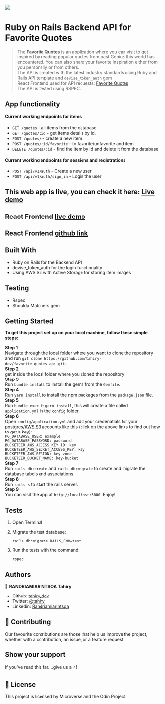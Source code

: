 ![](https://img.shields.io/badge/-Microverse%20projects-blueviolet)

# Ruby on Rails Backend API for <b>Favorite Quotes </b>

>The <b>Favorite Quotes</b> is an application where you can visit to get inspired by reading popular quotes from past Genius this world has encountered. You can also share your favorite inspiration either from you personally or from others.
> <br>
> The API is created with the latest industry standards using Ruby and Rails API template and `devise_token_auth` gem
> <br>
> React Frontend used for API requests: [Favorite Quotes](https://favorite-quotes.vercel.app/) <br>
> The API is tested using RSPEC.
> <br>

## App functionality

#### Current working endpoints for items

- `GET /quotes` - all items from the database.
- `GET /quotes/:id` - get items details by id.
- `POST /quotes/` - create a new item
- `POST /quotes/:id/favorite` - to favorite/unfavorite and item
- `DELETE /quotes/:id` - find the item by id and delete it from the database

#### Current working endpoints for sessions and registrations

- `POST /api/v1/auth` - Create a new user
- `POST /api/v1/auth/sign_in` - Login the user

## This web app is live, you can check it here: [Live demo](https://your-favorite-quotes-api.herokuapp.com/)

## React Frontend [live demo](https://favorite-quotes.vercel.app/)

## React Frontend [github link](https://github.com/tahiry-dev/favorite_quotes)

## Built With

- Ruby on Rails for the Backend API
- devise_token_auth for the login functionality
- Using AWS S3 with Active Storage for storing item images

## Testing

- Rspec
- Shoulda Matchers gem

## Getting Started

**To get this project set up on your local machine, follow these simple steps:**

**Step 1**<br>
Navigate through the local folder where you want to clone the repository and run
`git clone https://github.com/tahiry-dev/favorite_quotes_api.git`.<br>
**Step 2**<br>
 get inside the local folder where you cloned the repository <br>
**Step 3**<br>
Run `bundle install` to install the gems from the `Gemfile`.<br>
**Step 4**<br>
Run `yarn install` to install the npm packages from the `package.json` file.<br>
**Step 5**<br>
Run `bundle exec figaro install`, this will create a file called `application.yml` in the `config` folder.<br>
**Step 6**<br>
Open `config/application.yml` and add your credenatials for your postgres/[AWS S3](https://aws.amazon.com/console/) accounts like this (click on the above links to find out how to get a key):<br>
`PG_DATABASE_USER: example` <br>
`PG_DATABASE_PASSWORD: password`<br>
`BUCKETEER_AWS_ACCESS_KEY_ID: key`<br>
`BUCKETEER_AWS_SECRET_ACCESS_KEY: key`<br>
`BUCKETEER_AWS_REGION: key-zone`<br>
`BUCKETEER_BUCKET_NAME: key-bucket`<br>
**Step 7**<br>
Run `rails db:create` and `rails db:migrate` to create and migrate the database tabels and associations.<br>
**Step 8**<br>
Run `rails s` to start the rails server.<br>
**Step 9**<br>
You can visit the app at `http://localhost:3000`. Enjoy!<br>

## Tests

1. Open Terminal

2. Migrate the test database:

   `rails db:migrate RAILS_ENV=test`

3. Run the tests with the command:

   `rspec`

## Authors

👤 **RANDRIAMIARINTSOA Tahiry**

- Github: [tahiry_dev](https://github.com/tahiry-dev)
- Twitter: [@tahiry](https://twitter.com/Tahiry94825074)
- Linkedin: [Randriamiarintsoa](https://www.linkedin.com/in/tahiry-randriamiarintsoa/)

## 🤝 Contributing

Our favourite contributions are those that help us improve the project, whether with a contribution, an issue, or a feature request!

## Show your support

If you've read this far....give us a ⭐️!

## 📝 License

This project is licensed by Microverse and the Odin Project